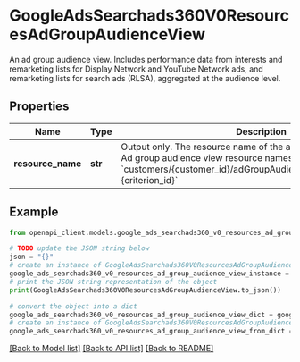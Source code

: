 # GoogleAdsSearchads360V0ResourcesAdGroupAudienceView

An ad group audience view. Includes performance data from interests and remarketing lists for Display Network and YouTube Network ads, and remarketing lists for search ads (RLSA), aggregated at the audience level.

## Properties

Name | Type | Description | Notes
------------ | ------------- | ------------- | -------------
**resource_name** | **str** | Output only. The resource name of the ad group audience view. Ad group audience view resource names have the form: &#x60;customers/{customer_id}/adGroupAudienceViews/{ad_group_id}~{criterion_id}&#x60; | [optional] [readonly] 

## Example

```python
from openapi_client.models.google_ads_searchads360_v0_resources_ad_group_audience_view import GoogleAdsSearchads360V0ResourcesAdGroupAudienceView

# TODO update the JSON string below
json = "{}"
# create an instance of GoogleAdsSearchads360V0ResourcesAdGroupAudienceView from a JSON string
google_ads_searchads360_v0_resources_ad_group_audience_view_instance = GoogleAdsSearchads360V0ResourcesAdGroupAudienceView.from_json(json)
# print the JSON string representation of the object
print(GoogleAdsSearchads360V0ResourcesAdGroupAudienceView.to_json())

# convert the object into a dict
google_ads_searchads360_v0_resources_ad_group_audience_view_dict = google_ads_searchads360_v0_resources_ad_group_audience_view_instance.to_dict()
# create an instance of GoogleAdsSearchads360V0ResourcesAdGroupAudienceView from a dict
google_ads_searchads360_v0_resources_ad_group_audience_view_from_dict = GoogleAdsSearchads360V0ResourcesAdGroupAudienceView.from_dict(google_ads_searchads360_v0_resources_ad_group_audience_view_dict)
```
[[Back to Model list]](../README.md#documentation-for-models) [[Back to API list]](../README.md#documentation-for-api-endpoints) [[Back to README]](../README.md)


